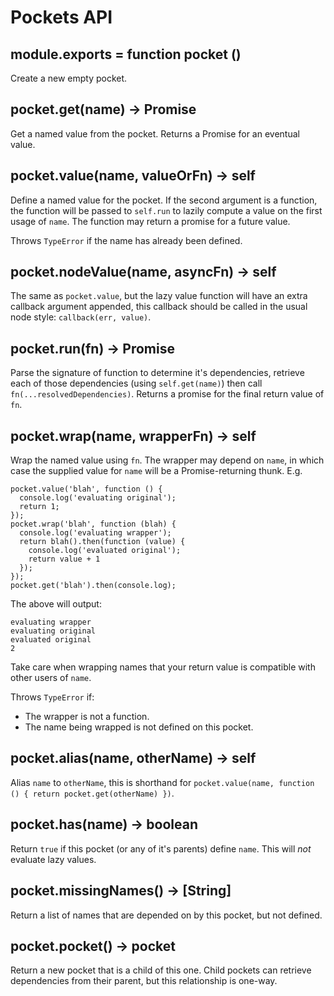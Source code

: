 # Pockets API

## module.exports = function pocket ()

Create a new empty pocket.

## pocket.get(name) -> Promise

Get a named value from the pocket. Returns a Promise for an eventual value.

## pocket.value(name, valueOrFn) -> self

Define a named value for the pocket. If the second argument is a function, the function will be passed to `self.run` to lazily compute a value on the first usage of `name`. The function may return a promise for a future value.

Throws `TypeError` if the name has already been defined.

## pocket.nodeValue(name, asyncFn) -> self

The same as `pocket.value`, but the lazy value function will have an extra callback argument appended, this callback should be called in the usual node style: `callback(err, value)`.

## pocket.run(fn) -> Promise

Parse the signature of function to determine it's dependencies, retrieve each of those dependencies (using `self.get(name)`) then call `fn(...resolvedDependencies)`. Returns a promise for the final return value of `fn`.

## pocket.wrap(name, wrapperFn) -> self

Wrap the named value using `fn`. The wrapper may depend on `name`, in which case the supplied value for `name` will be a Promise-returning thunk. E.g.

```
pocket.value('blah', function () {
  console.log('evaluating original');
  return 1;
});
pocket.wrap('blah', function (blah) {
  console.log('evaluating wrapper');
  return blah().then(function (value) {
    console.log('evaluated original');
    return value + 1
  });
});
pocket.get('blah').then(console.log);
```

The above will output:

```
evaluating wrapper
evaluating original
evaluated original
2
```

Take care when wrapping names that your return value is compatible with other
users of `name`.

Throws `TypeError` if:
 - The wrapper is not a function.
 - The name being wrapped is not defined on this pocket.


## pocket.alias(name, otherName) -> self

Alias `name` to `otherName`, this is shorthand for `pocket.value(name, function () { return pocket.get(otherName) })`.

## pocket.has(name) -> boolean

Return `true` if this pocket (or any of it's parents) define `name`. This will *not* evaluate lazy values.

## pocket.missingNames() -> [String]

Return a list of names that are depended on by this pocket, but not defined.

## pocket.pocket() -> pocket

Return a new pocket that is a child of this one. Child pockets can retrieve dependencies from their parent, but this relationship is one-way.
